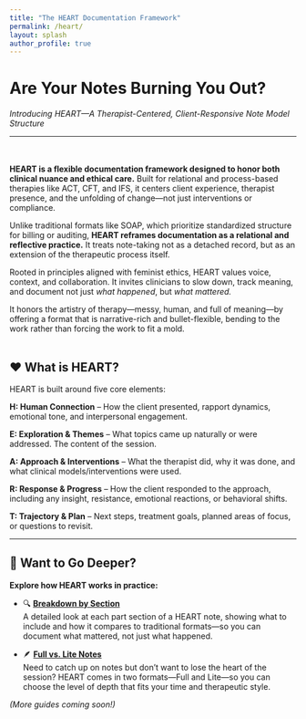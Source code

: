 ```yaml
---
title: "The HEART Documentation Framework"
permalink: /heart/
layout: splash
author_profile: true
---
```


# **Are Your Notes Burning You Out?**
_Introducing HEART—A Therapist-Centered, Client-Responsive Note Model Structure_

---
<br><br>
**HEART is a flexible documentation framework designed to honor both clinical nuance and ethical care.** Built for relational and process-based therapies like ACT, CFT, and IFS, it centers client experience, therapist presence, and the unfolding of change—not just interventions or compliance.

Unlike traditional formats like SOAP, which prioritize standardized structure for billing or auditing, **HEART reframes documentation as a relational and reflective practice.** It treats note-taking not as a detached record, but as an extension of the therapeutic process itself.

Rooted in principles aligned with feminist ethics, HEART values voice, context, and collaboration. It invites clinicians to slow down, track meaning, and document not just *what happened*, but *what mattered.*

It honors the artistry of therapy—messy, human, and full of meaning—by offering a format that is narrative-rich and bullet-flexible, bending to the work rather than forcing the work to fit a mold.
<br><br>
## **❤️ What is HEART?**

HEART is built around five core elements:

**H: Human Connection** – How the client presented, rapport dynamics, emotional tone, and interpersonal engagement. 

**E: Exploration & Themes** – What topics came up naturally or were addressed. The content of the session.

**A: Approach & Interventions** – What the therapist did, why it was done, and what clinical models/interventions were used.

**R: Response & Progress** – How the client responded to the approach, including any insight, resistance, emotional reactions, or behavioral shifts.

**T: Trajectory & Plan** – Next steps, treatment goals, planned areas of focus, or questions to revisit.

---

## 🧠 Want to Go Deeper?

**Explore how HEART works in practice:**

- 🔍 [**Breakdown by Section**](/heart-of-therapy/heart/breakdown/)  
  A detailed look at each part section of a HEART note, showing what to include and how it compares to traditional formats—so you can document what mattered, not just what happened.

- 🪶 [**Full vs. Lite Notes**](/heart-of-therapy/heart/full-vs-lite/)  
  Need to catch up on notes but don’t want to lose the heart of the session? HEART comes in two formats—Full and Lite—so you can choose the level of depth that fits your time and therapeutic style.

*(More guides coming soon!)*


